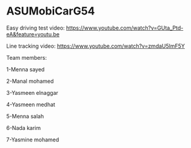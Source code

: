 # ASUMobiCarG54

Easy driving test video: https://www.youtube.com/watch?v=GUta_Ptd-eA&feature=youtu.be

Line tracking video: https://www.youtube.com/watch?v=zmdaU5lmF5Y

Team members:

1-Menna sayed

2-Manal mohamed

3-Yasmeen elnaggar

4-Yasmeen medhat

5-Menna salah

6-Nada karim

7-Yasmine mohamed

